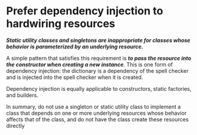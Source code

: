 # Prefer dependency injection to hardwiring resources

**_Static utility classes and singletons are inappropriate for
classes whose behavior is parameterized by an underlying resource._**

A simple pattern that satisfies this requirement is **_to
pass the resource into the constructor when creating a new instance_**. This is
one form of dependency injection: the dictionary is a dependency of the spell
checker and is injected into the spell checker when it is created.

Dependency injection is equally
applicable to constructors, static factories, and builders.

In summary, do not use a singleton or static utility class to implement a class
that depends on one or more underlying resources whose behavior affects that of
the class, and do not have the class create these resources directly